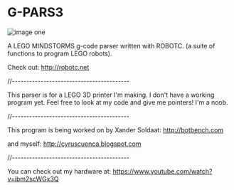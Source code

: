 # G-PARS3

![image one](http://github.com/cyruscuenca/g-pars3/media/3Dprinter_code.jpg)

A LEGO MINDSTORMS g-code parser written with ROBOTC.
(a suite of functions to program LEGO robots).

Check out: http://robotc.net

//-----------------------------------------

This parser is for a LEGO 3D printer I'm making. I don't have a working program yet. 
Feel free to look at my code and give me pointers! I'm a noob.

//-----------------------------------------

This program is being worked on by Xander Soldaat: http://botbench.com

and myself: http://cyruscuenca.blogspot.com

//-----------------------------------------

You can check out my hardware at: https://www.youtube.com/watch?v=ibm2scWGx3Q
